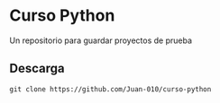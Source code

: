 # Curso Python
Un repositorio para guardar proyectos de prueba
## Descarga
```
git clone https://github.com/Juan-010/curso-python
```
